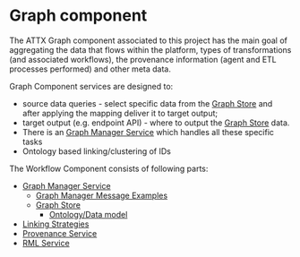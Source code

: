 # Graph component

The ATTX Graph component associated to this project has the main goal of aggregating the data that flows within the platform, types of transformations \(and associated workflows\), the provenance information \(agent and ETL processes performed\) and other meta data.

Graph Component services are designed to:
* source data queries - select specific data from the [Graph Store](Graph-Store.md) and after applying the mapping deliver it to target output;
* target output (e.g. endpoint API) - where to output the [Graph Store](Graph-Store.md) data.
* There is an [Graph Manager Service](Service-Graph-Manager.md) which handles all these specific tasks
* Ontology based linking/clustering of IDs

The Workflow Component consists of following parts:

* [Graph Manager Service](Service-Graph-Manager.md)
    * [Graph Manager Message Examples](Examples-Graph-Manager-Service.md)
  * [Graph Store](Graph-Store.md)
    * [Ontology/Data model](ATTX-Data-Model.md)
* [Linking Strategies](Linking-Strategies.md)
* [Provenance Service](Service-Provenance.md)
* [RML Service](Service-RML.md)
